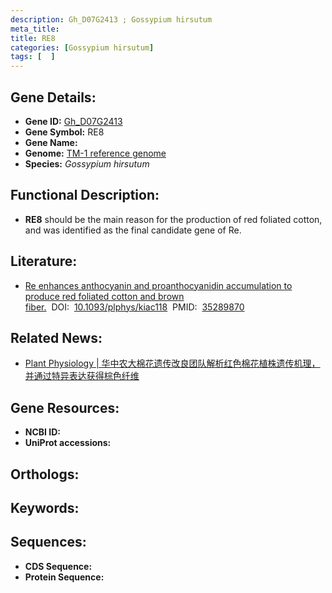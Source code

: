 ```yaml
---
description: Gh_D07G2413 ; Gossypium hirsutum
meta_title:
title: RE8
categories: [Gossypium hirsutum]
tags: [  ]
---
```


## Gene Details:
- **Gene ID:**	[Gh_D07G2413]()
- **Gene Symbol:** RE8
- **Gene Name:** 
- **Genome:** [TM-1 reference genome]()
- **Species:** *Gossypium hirsutum*

## Functional Description:
   - **RE8** should be the main reason for the production of red foliated cotton, and was identified as the final candidate gene of Re.

## Literature:
   - [Re enhances anthocyanin and proanthocyanidin accumulation to produce red foliated cotton and brown fiber.]( https://academic.oup.com/plphys/article/189/3/1466/6548804?login=true)&nbsp;&nbsp;DOI:&nbsp;&nbsp;[10.1093/plphys/kiac118](https://academic.oup.com/plphys/article/189/3/1466/6548804?login=true)&nbsp;&nbsp;PMID:&nbsp;&nbsp;[35289870](https://pubmed.ncbi.nlm.nih.gov/35289870/)

## Related News:
   - [Plant Physiology | 华中农大棉花遗传改良团队解析红色棉花植株遗传机理，并通过特异表达获得棕色纤维](https://mp.weixin.qq.com/s?__biz=Mzg3MDEwNDEyMg==&mid=2247526791&idx=1&sn=806060977684ab000e00ca53000b40fc&chksm=ce90c4d2f9e74dc4d3bfc86fd295003d509b0779305ac077ca681ba0e9f84438f9a279d46ce0&scene=27#wechat_redirect)

## Gene Resources:
- **NCBI ID:** [](https://www.ncbi.nlm.nih.gov/gene/?term=)
- **UniProt accessions:** [](https://www.uniprot.org/uniprotkb//entry)

## Orthologs:


## Keywords:


## Sequences:
- **CDS Sequence:**
- **Protein Sequence:**
